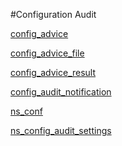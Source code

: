 #Configuration Audit

[config_advice](../configuration-audit/config_advice.md)
[config_advice_file](../configuration-audit/config_advice_file.md)
[config_advice_result](../configuration-audit/config_advice_result.md)
[config_audit_notification](../configuration-audit/config_audit_notification.md)
[ns_conf](../configuration-audit/ns_conf.md)
[ns_config_audit_settings](../configuration-audit/ns_config_audit_settings.md)


